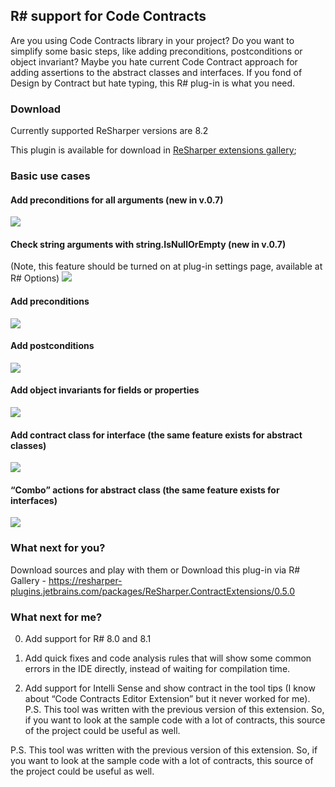 R# support for Code Contracts 
----------------------------------

Are you using Code Contracts library in your project? Do you want to simplify some basic steps, like adding preconditions, postconditions or object invariant? Maybe you hate current Code Contract approach for adding assertions to the abstract classes and interfaces. If you fond of Design by Contract but hate typing, this R# plug-in is what you need.

### Download

Currently supported ReSharper versions are 8.2

This plugin is available for download in [ReSharper extensions gallery](https://resharper-plugins.jetbrains.com/packages/ReSharper.ContractExtensions/0.5.1);

### Basic use cases

#### Add preconditions for all arguments (new in v.0.7)
![](https://github.com/SergeyTeplyakov/ReSharperContractExtensions/raw/master/Content/07_MethodCombo.gif)

#### Check string arguments with string.IsNullOrEmpty (new in v.0.7)
(Note, this feature should be turned on at plug-in settings page, available at R# Options)
![](https://github.com/SergeyTeplyakov/ReSharperContractExtensions/raw/master/Content/08_StringCheck.gif)

#### Add preconditions

![](https://raw.githubusercontent.com/SergeyTeplyakov/ReSharperContractExtensions/master/Content/Requires_avi.gif)

#### Add postconditions

![](https://raw.githubusercontent.com/SergeyTeplyakov/ReSharperContractExtensions/master/Content/Postcondition_avi.gif)

#### Add object invariants for fields or properties

![](https://github.com/SergeyTeplyakov/ReSharperContractExtensions/raw/master/Content/Invariant_avi.gif)

#### Add contract class for interface (the same feature exists for abstract classes)

![](https://github.com/SergeyTeplyakov/ReSharperContractExtensions/raw/master/Content/Interface_avi.gif)

#### “Combo” actions for abstract class (the same feature exists for interfaces)

![](https://github.com/SergeyTeplyakov/ReSharperContractExtensions/raw/master/Content/AbstractClassCombo_avi.gif)


### What next for you?
Download sources and play with them or
Download this plug-in via R# Gallery - https://resharper-plugins.jetbrains.com/packages/ReSharper.ContractExtensions/0.5.0

### What next for me?
0. Add support for R# 8.0 and 8.1

1. Add quick fixes and code analysis rules that will show some common errors in the IDE directly, instead of waiting for compilation time.

2. Add support for Intelli Sense and show contract in the tool tips (I know about “Code Contracts Editor Extension” but it never worked for me).
P.S. This tool was written with the previous version of this extension. So, if you want to look at the sample code with a lot of contracts, this source of the project could be useful as well.

P.S. This tool was written with the previous version of this extension. So, if you want to look at the sample code with a lot of contracts, this source of the project could be useful as well.
